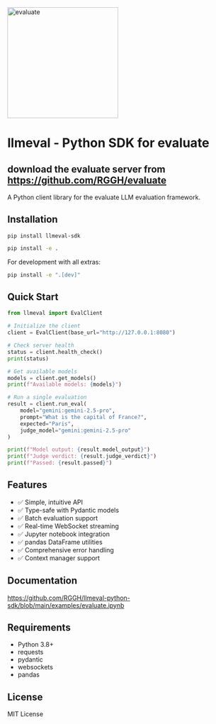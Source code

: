 <img width="250" height="250" alt="evaluate" src="https://github.com/user-attachments/assets/3071efa3-d512-43ae-8dfb-adfa292c61e0" />

# llmeval - Python SDK for evaluate
## download the evaluate server from https://github.com/RGGH/evaluate

A Python client library for the evaluate LLM evaluation framework.

## Installation

```
pip install llmeval-sdk
```

```bash
pip install -e .
```

For development with all extras:
```bash
pip install -e ".[dev]"
```

## Quick Start

```python
from llmeval import EvalClient

# Initialize the client
client = EvalClient(base_url="http://127.0.0.1:8080")

# Check server health
status = client.health_check()
print(status)

# Get available models
models = client.get_models()
print(f"Available models: {models}")

# Run a single evaluation
result = client.run_eval(
    model="gemini:gemini-2.5-pro",
    prompt="What is the capital of France?",
    expected="Paris",
    judge_model="gemini:gemini-2.5-pro"
)

print(f"Model output: {result.model_output}")
print(f"Judge verdict: {result.judge_verdict}")
print(f"Passed: {result.passed}")
```

## Features

- ✅ Simple, intuitive API
- ✅ Type-safe with Pydantic models
- ✅ Batch evaluation support
- ✅ Real-time WebSocket streaming
- ✅ Jupyter notebook integration
- ✅ pandas DataFrame utilities
- ✅ Comprehensive error handling
- ✅ Context manager support

## Documentation

https://github.com/RGGH/llmeval-python-sdk/blob/main/examples/evaluate.ipynb

## Requirements

- Python 3.8+
- requests
- pydantic
- websockets
- pandas

## License

MIT License
